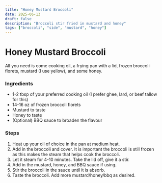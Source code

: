 ```yaml
---
title: "Honey Mustard Broccoli"
date: 2025-06-13
draft: false
description: "Broccoli stir fried in mustard and honey"
tags: ["broccoli", "side", "mustard", "honey"]
---
```


# Honey Mustard Broccoli

All you need is come cooking oil, a frying pan with a lid, frozen broccoli florets, mustard (I use yellow), and some honey.

### Ingredients

* 1-2 tbsp of your preferred cooking oil (I prefer ghee, lard, or beef tallow for this)
* 14-16 oz of frozen broccoli florets
* Mustard to taste
* Honey to taste
* (Optional) BBQ sauce to broaden the flavour


### Steps

1. Heat up your oil of choice in the pan at medium heat.
2. Add in the broccoli and cover. It is important the broccoli is still frozen as this makes the steam that helps cook the broccoli.
3. Let it steam for 4-10 minutes. Take the lid off, give it a stir.
4. Add in the mustard, honey, and BBQ sauce if using.
5. Stir the broccoli in the sauce until it is absorb.
6. Taste the broccoli. Add more mustard/honey/bbq as desired.

